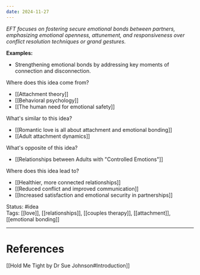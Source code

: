 ```yaml
---
date: 2024-11-27
---
```

_EFT focuses on fostering secure emotional bonds between partners, emphasizing emotional openness, attunement, and responsiveness over conflict resolution techniques or grand gestures._

**Examples:**
- Strengthening emotional bonds by addressing key moments of connection and disconnection.

Where does this idea come from?  
- [[Attachment theory]]
- [[Behavioral psychology]]
- [[The human need for emotional safety]]

What's similar to this idea?  
- [[Romantic love is all about attachment and emotional bonding]]
- [[Adult attachment dynamics]]

What's opposite of this idea?  
- [[Relationships between Adults with "Controlled Emotions"]]

Where does this idea lead to?  
- [[Healthier, more connected relationships]]
- [[Reduced conflict and improved communication]]
- [[Increased satisfaction and emotional security in partnerships]]


Status: #idea  
Tags: [[love]], [[relationships]], [[couples therapy]], [[attachment]], [[emotional bonding]]

---
# References
[[Hold Me Tight by Dr Sue Johnson#Introduction]]